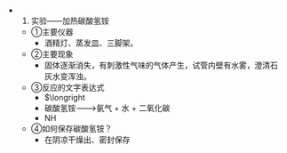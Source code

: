 -
  1. 实验——加热碳酸氢铵
	- ①主要仪器
		- 酒精灯、蒸发皿、三脚架。
	- ②主要现象
		- 固体逐渐消失，有刺激性气味的气体产生，试管内壁有水雾，澄清石灰水变浑浊。
	- ③反应的文字表达式
		- $\longright
		- 碳酸氢铵--->氨气 + 水 + 二氧化碳
		- NH
	- ④如何保存碳酸氢铵？
		- 在阴凉干燥出、密封保存